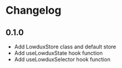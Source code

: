 # Changelog

## 0.1.0

- Add LowduxStore class and default store
- Add useLowduxState hook function
- Add useLowduxSelector hook function
